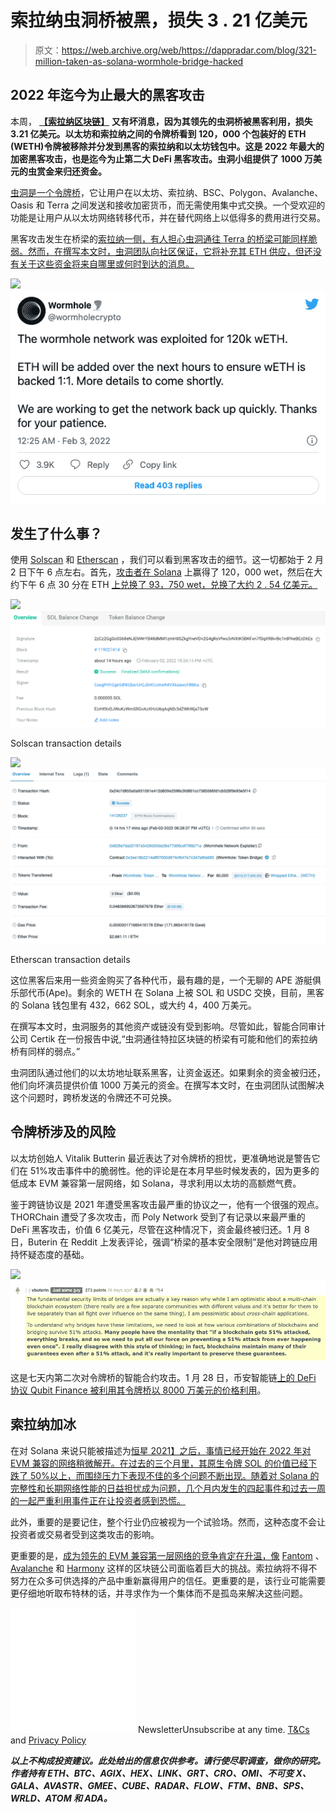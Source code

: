 # 索拉纳虫洞桥被黑，损失 3 . 21 亿美元

> 原文：<https://web.archive.org/web/https://dappradar.com/blog/321-million-taken-as-solana-wormhole-bridge-hacked>

## 2022 年迄今为止最大的黑客攻击

本周， [**【索拉纳区块链】**](https://web.archive.org/web/20221201192554/https://dappradar.com/rankings/protocol/solana) **又有坏消息，因为其领先的虫洞桥被黑客利用，损失 3.21 亿美元。以太坊和索拉纳之间的令牌桥看到 120，000 个包装好的 ETH (WETH)令牌被移除并分发到黑客的索拉纳和以太坊钱包中。这是 2022 年最大的加密黑客攻击，也是迄今为止第二大 DeFi 黑客攻击。虫洞小组提供了 1000 万美元的虫赏金来归还资金。**

[虫洞是一个令牌桥](https://web.archive.org/web/20221201192554/https://dappradar.com/multichain/defi/wormhole)，它让用户在以太坊、索拉纳、BSC、Polygon、Avalanche、Oasis 和 Terra 之间发送和接收加密货币，而无需使用集中式交换。一个受欢迎的功能是让用户从以太坊网络转移代币，并在替代网络上以低得多的费用进行交易。

黑客攻击发生在桥梁的[索拉纳一侧，有人担心虫洞通往 Terra 的桥梁可能同样脆弱。然而，在撰写本文时，虫洞团队向社区保证，它将补充其 ETH 供应，但还没有关于这些资金将来自哪里或何时到达的消息。](https://web.archive.org/web/20221201192554/https://twitter.com/samczsun/status/1489044939732406275/photo/1)

![](img/fcb0a8b42000f087160d45af2a651fe4.png)![Solana Wormhole](img/ee9805e0d4706b54d3ebe998e8d380c5.png)

## 发生了什么事？

使用 [Solscan](https://web.archive.org/web/20221201192554/https://solscan.io/tx/2zCz2GgSoSS68eNJENWrYB48dMM1zmH8SZkgYneVDv2G4gRsVfwu5rNXtK5BKFxn7fSqX9BvrBc1rdPAeBEcD6Es) 和 [Etherscan](https://web.archive.org/web/20221201192554/https://etherscan.io/tx/0x24c7d855a0a931561e412d809e2596c3fd861cc7385566fd1cb528f9e93e5f14) ，我们可以看到黑客攻击的细节。这一切都始于 2 月 2 日下午 6 点左右。首先，[攻击者在 Solana](https://web.archive.org/web/20221201192554/https://solscan.io/tx/2zCz2GgSoSS68eNJENWrYB48dMM1zmH8SZkgYneVDv2G4gRsVfwu5rNXtK5BKFxn7fSqX9BvrBc1rdPAeBEcD6Es) 上赢得了 120，000 wet，然后在大约下午 6 点 30 分在 ETH [上兑换了 93，750 wet，兑换了大约 2 . 54 亿美元。](https://web.archive.org/web/20221201192554/https://solscan.io/tx/2zCz2GgSoSS68eNJENWrYB48dMM1zmH8SZkgYneVDv2G4gRsVfwu5rNXtK5BKFxn7fSqX9BvrBc1rdPAeBEcD6Es)

![](img/f8c60ffc464c22b6afee340c9b381971.png)![Solana Wormhole](img/79dbb715e9efa5aa3b5f0fc9559ebf77.png)

Solscan transaction details 

![](img/847e04c364b54c6fb51aa5b6c32bc79e.png)![Solana Wormhole](img/e746efd252f90ba6da2a64b11f4c3a3b.png)

Etherscan transaction details 

这位黑客后来用一些资金购买了各种代币，最有趣的是，一个无聊的 APE 游艇俱乐部代币(Ape)。剩余的 WETH 在 Solana 上被 SOL 和 USDC 交换，目前，黑客的 Solana 钱包里有 432，662 SOL，或大约 4，400 万美元。

在撰写本文时，虫洞服务的其他资产或链没有受到影响。尽管如此，智能合同审计公司 Certik 在一份报告中说,“虫洞通往特拉区块链的桥梁有可能和他们的索拉纳桥有同样的弱点。”

虫洞团队通过他们的以太坊地址联系黑客，让资金返还。如果剩余的资金被归还，他们向坏演员提供价值 1000 万美元的资金。在撰写本文时，在虫洞团队试图解决这个问题时，跨桥发送的令牌还不可兑换。

## 令牌桥涉及的风险

以太坊创始人 Vitalik Butterin 最近表达了对令牌桥的担忧，更准确地说是警告它们在 51%攻击事件中的脆弱性。他的评论是在本月早些时候发表的，因为更多的低成本 EVM 兼容第一层网络，如 Solana，寻求利用以太坊的高额燃气费。

鉴于跨链协议是 2021 年遭受黑客攻击最严重的协议之一，他有一个很强的观点。THORChain 遭受了多次攻击，而 Poly Network 受到了有记录以来最严重的 DeFi 黑客攻击，价值 6 亿美元，尽管在这种情况下，资金最终被归还。1 月 8 日，Buterin 在 Reddit 上发表评论，强调“桥梁的基本安全限制”是他对跨链应用持怀疑态度的基础。

![](img/86d3e23ccab43c2fe982435420656f10.png)![Solana Wormhole](img/500a779fec9593baea5a91654413fafe.png)

这是七天内第二次对令牌桥的智能合约攻击。1 月 28 日，币安智能链[上的 DeFi 协议 Qubit Finance 被利用其令牌桥以 8000 万美元的价格利用](https://web.archive.org/web/20221201192554/https://cointelegraph.com/news/qubit-finance-suffers-80-million-loss-following-hack)。

## 索拉纳加冰

在对 Solana 来说只能被描述为[恒星 2021】之后，事情已经开始在 2022 年对 EVM 兼容的网络稍微解开。在过去的三个月里，其原生令牌 SOL 的价值已经下跌了 50%以上，而围绕压力下表现不佳的多个问题不断出现。随着对 Solana 的完整性和长期网络性能的日益担忧成为问题，几个月内发生的四起事件和过去一周的一起严重利用事件正在让投资者感到恐慌。](/web/20221201192554/https://dappradar.com/blog/raydium-on-solana-surpasses-100-000-active-wallets-per-week/)

此外，重要的是要记住，整个行业仍应被视为一个试验场。然而，这种态度不会让投资者或交易者受到这类攻击的影响。

更重要的是，[成为领先的 EVM 兼容第一层网络的竞争肯定在升温，像](/web/20221201192554/https://dappradar.com/blog/10-blockchains-that-could-replace-ethereum/) [Fantom](/web/20221201192554/https://dappradar.com/blog/dappradar-now-tracking-fantom-dapps/) 、 [Avalanche](/web/20221201192554/https://dappradar.com/blog/avalanche-dapps-see-increased-activity-as-avax-soars/) 和 [Harmony](/web/20221201192554/https://dappradar.com/blog/defi-kingdoms-takes-harmony-to-the-top-of-gaming-charts/) 这样的区块链公司面临着巨大的挑战。索拉纳将不得不努力在众多可供选择的产品中重新赢得用户的信任。更重要的是，该行业可能需要更仔细地听取布特林的话，并寻求作为一个集体而不是孤岛来解决这些问题。

![](img/6d5a4a2d609c56e1a5771717e54ba759.png) NewsletterUnsubscribe at any time. [T&Cs](https://web.archive.org/web/20221201192554/https://dappradar.com/terms) and [Privacy Policy](https://web.archive.org/web/20221201192554/https://dappradar.com/privacy-policy)

***以上不构成投资建议。此处给出的信息仅供参考。请行使尽职调查，做你的研究。作者持有 ETH、BTC、AGIX、HEX、LINK、GRT、CRO、OMI、不可变 X、GALA、AVASTR、GMEE、CUBE、RADAR、FLOW、FTM、BNB、SPS、WRLD、ATOM 和 ADA。***